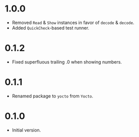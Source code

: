 
1.0.0
=====

 - Removed `Read` & `Show` instances in favor of `decode` & `decode`.
 - Added `QuickCheck`-based test runner.

0.1.2
=====

 - Fixed superfluous trailing .0 when showing numbers.

0.1.1
=====

 - Renamed package to `yocto` from `Yocto`.

0.1.0
=====

 - Initial version.
